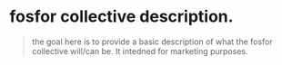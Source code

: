 # fosfor collective description. 

>the goal here is to provide a basic description of what the fosfor collective will/can be. It intedned for marketing purposes. 
